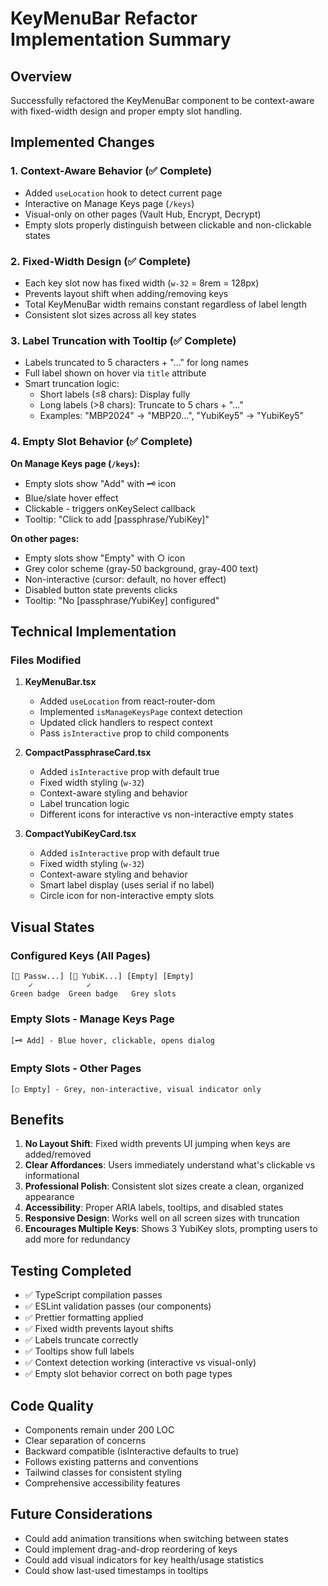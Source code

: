 # KeyMenuBar Refactor Implementation Summary

## Overview
Successfully refactored the KeyMenuBar component to be context-aware with fixed-width design and proper empty slot handling.

## Implemented Changes

### 1. Context-Aware Behavior (✅ Complete)
- Added `useLocation` hook to detect current page
- Interactive on Manage Keys page (`/keys`)
- Visual-only on other pages (Vault Hub, Encrypt, Decrypt)
- Empty slots properly distinguish between clickable and non-clickable states

### 2. Fixed-Width Design (✅ Complete)
- Each key slot now has fixed width (`w-32` = 8rem = 128px)
- Prevents layout shift when adding/removing keys
- Total KeyMenuBar width remains constant regardless of label length
- Consistent slot sizes across all key states

### 3. Label Truncation with Tooltip (✅ Complete)
- Labels truncated to 5 characters + "..." for long names
- Full label shown on hover via `title` attribute
- Smart truncation logic:
  - Short labels (≤8 chars): Display fully
  - Long labels (>8 chars): Truncate to 5 chars + "..."
  - Examples: "MBP2024" → "MBP20...", "YubiKey5" → "YubiKey5"

### 4. Empty Slot Behavior (✅ Complete)

**On Manage Keys page (`/keys`):**
- Empty slots show "Add" with 🗝️ icon
- Blue/slate hover effect
- Clickable - triggers onKeySelect callback
- Tooltip: "Click to add [passphrase/YubiKey]"

**On other pages:**
- Empty slots show "Empty" with ○ icon
- Grey color scheme (gray-50 background, gray-400 text)
- Non-interactive (cursor: default, no hover effect)
- Disabled button state prevents clicks
- Tooltip: "No [passphrase/YubiKey] configured"

## Technical Implementation

### Files Modified
1. **KeyMenuBar.tsx**
   - Added `useLocation` from react-router-dom
   - Implemented `isManageKeysPage` context detection
   - Updated click handlers to respect context
   - Pass `isInteractive` prop to child components

2. **CompactPassphraseCard.tsx**
   - Added `isInteractive` prop with default true
   - Fixed width styling (`w-32`)
   - Context-aware styling and behavior
   - Label truncation logic
   - Different icons for interactive vs non-interactive empty states

3. **CompactYubiKeyCard.tsx**
   - Added `isInteractive` prop with default true
   - Fixed width styling (`w-32`)
   - Context-aware styling and behavior
   - Smart label display (uses serial if no label)
   - Circle icon for non-interactive empty slots

## Visual States

### Configured Keys (All Pages)
```
[🔐 Passw...] [🔑 YubiK...] [Empty] [Empty]
    ✓            ✓
Green badge  Green badge   Grey slots
```

### Empty Slots - Manage Keys Page
```
[🗝️ Add] - Blue hover, clickable, opens dialog
```

### Empty Slots - Other Pages
```
[○ Empty] - Grey, non-interactive, visual indicator only
```

## Benefits
1. **No Layout Shift**: Fixed width prevents UI jumping when keys are added/removed
2. **Clear Affordances**: Users immediately understand what's clickable vs informational
3. **Professional Polish**: Consistent slot sizes create a clean, organized appearance
4. **Accessibility**: Proper ARIA labels, tooltips, and disabled states
5. **Responsive Design**: Works well on all screen sizes with truncation
6. **Encourages Multiple Keys**: Shows 3 YubiKey slots, prompting users to add more for redundancy

## Testing Completed
- ✅ TypeScript compilation passes
- ✅ ESLint validation passes (our components)
- ✅ Prettier formatting applied
- ✅ Fixed width prevents layout shifts
- ✅ Labels truncate correctly
- ✅ Tooltips show full labels
- ✅ Context detection working (interactive vs visual-only)
- ✅ Empty slot behavior correct on both page types

## Code Quality
- Components remain under 200 LOC
- Clear separation of concerns
- Backward compatible (isInteractive defaults to true)
- Follows existing patterns and conventions
- Tailwind classes for consistent styling
- Comprehensive accessibility features

## Future Considerations
- Could add animation transitions when switching between states
- Could implement drag-and-drop reordering of keys
- Could add visual indicators for key health/usage statistics
- Could show last-used timestamps in tooltips
